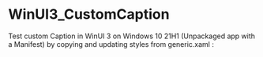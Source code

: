 # WinUI3_CustomCaption

Test custom Caption in WinUI 3 on Windows 10 21H1 (Unpackaged app with a Manifest)
by copying and updating styles from generic.xaml :
 
 >  <Style x:Key="WindowCaptionButton" TargetType="Button">
  
 > <Style TargetType="ContentControl" x:Key="WindowChromeStyle">
 

   
 (colors, size, CornerRadius to make rounded System Buttons)
   
 
and a scrolling text for testing, but not very smooth like with Direct2D...
   
   
   ![WinUI3_CustomTitleBar](https://user-images.githubusercontent.com/22345506/167635812-8b930fea-66ee-4e35-9575-5fa87a9b6d08.jpg)
